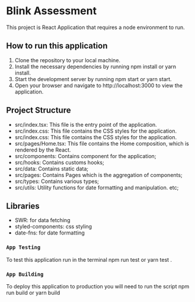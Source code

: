 # Blink Assessment

This project is React Application that requires a node environment to run.

## How to run this application

1. Clone the repository to your local machine.
2. Install the necessary dependencies by running npm install or yarn install.
3. Start the development server by running npm start or yarn start.
4. Open your browser and navigate to http://localhost:3000 to view the application.


## Project Structure

- src/index.tsx: This file is the entry point of the application.
- src/index.css: This file contains the CSS styles for the application.
- src/index.css: This file contains the CSS styles for the application.
- src/pages/Home.tsx: This file contains the Home composition, which is rendered by the React.
- src/components: Contains component for the application; 
- src/hooks: Contains customs hooks; 
- src/data: Contains static data; 
- src/pages: Contains Pages which is the aggregation of components; 
- src/types: Contains various types; 
- src/utils: Utility functions for date formatting and manipulation. etc; 

## Libraries

- SWR: for data fetching
- styled-components: css styling
- date-fns: for date formatting


### `App Testing`
To test this application run in the terminal npm run test or yarn test
.

### `App Building`
To deploy this application to production you will need to run the script npm run build or yarn build

